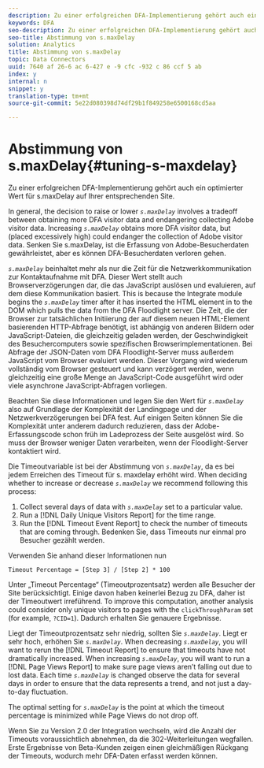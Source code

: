 ```yaml
---
description: Zu einer erfolgreichen DFA-Implementierung gehört auch ein optimierter Wert für s.maxDelay auf Ihrer entsprechenden Site.
keywords: DFA
seo-description: Zu einer erfolgreichen DFA-Implementierung gehört auch ein optimierter Wert für s.maxDelay auf Ihrer entsprechenden Site.
seo-title: Abstimmung von s.maxDelay
solution: Analytics
title: Abstimmung von s.maxDelay
topic: Data Connectors
uuid: 7640 af 26-6 ac 6-427 e -9 cfc -932 c 86 ccf 5 ab
index: y
internal: n
snippet: y
translation-type: tm+mt
source-git-commit: 5e22d080398d74df29b1f849258e6500168cd5aa

---
```



# Abstimmung von s.maxDelay{#tuning-s-maxdelay}

Zu einer erfolgreichen DFA-Implementierung gehört auch ein optimierter Wert für s.maxDelay auf Ihrer entsprechenden Site.

In general, the decision to raise or lower *`s.maxDelay`* involves a tradeoff between obtaining more DFA visitor data and endangering collecting Adobe visitor data. Increasing *`s.maxDelay`* obtains more DFA visitor data, but (placed excessively high) could endanger the collection of Adobe visitor data. Senken Sie s.maxDelay, ist die Erfassung von Adobe-Besucherdaten gewährleistet, aber es können DFA-Besucherdaten verloren gehen.

*`s.maxDelay`* beinhaltet mehr als nur die Zeit für die Netzwerkkommunikation zur Kontaktaufnahme mit DFA. Dieser Wert stellt auch Browserverzögerungen dar, die das JavaScript auslösen und evaluieren, auf dem diese Kommunikation basiert. This is because the Integrate module begins the *`s.maxDelay`* timer after it has inserted the HTML element in to the DOM which pulls the data from the DFA Floodlight server. Die Zeit, die der Browser zur tatsächlichen Initiierung der auf diesem neuen HTML-Element basierenden HTTP-Abfrage benötigt, ist abhängig von anderen Bildern oder JavaScript-Dateien, die gleichzeitig geladen werden, der Geschwindigkeit des Besuchercomputers sowie spezifischen Browserimplementationen. Bei Abfrage der JSON-Daten vom DFA Floodlight-Server muss außerdem JavaScript vom Browser evaluiert werden. Dieser Vorgang wird wiederum vollständig vom Browser gesteuert und kann verzögert werden, wenn gleichzeitig eine große Menge an JavaScript-Code ausgeführt wird oder viele asynchrone JavaScript-Abfragen vorliegen.

Beachten Sie diese Informationen und legen Sie den Wert für *`s.maxDelay`* also auf Grundlage der Komplexität der Landingpage und der Netzwerkverzögerungen bei DFA fest. Auf einigen Seiten können Sie die Komplexität unter anderem dadurch reduzieren, dass der Adobe-Erfassungscode schon früh im Ladeprozess der Seite ausgelöst wird. So muss der Browser weniger Daten verarbeiten, wenn der Floodlight-Server kontaktiert wird.

Die Timeoutvariable ist bei der Abstimmung von *`s.maxDelay`*, da es bei jedem Erreichen des Timeout für s. maxdelay erhöht wird. When deciding whether to increase or decrease *`s.maxDelay`* we recommend following this process:

1. Collect several days of data with *`s.maxDelay`* set to a particular value.
1. Run a [!DNL Daily Unique Visitors Report] for the time range.
1. Run the [!DNL Timeout Event Report] to check the number of timeouts that are coming through. Bedenken Sie, dass Timeouts nur einmal pro Besucher gezählt werden.

Verwenden Sie anhand dieser Informationen nun

```
Timeout Percentage = [Step 3] / [Step 2] * 100
```

Unter „Timeout Percentage“ (Timeoutprozentsatz) werden alle Besucher der Site berücksichtigt. Einige davon haben keinerlei Bezug zu DFA, daher ist der Timeoutwert irreführend. To improve this computation, another analysis could consider only unique visitors to pages with the `clickThroughParam` set (for example, `?CID=1`). Dadurch erhalten Sie genauere Ergebnisse.

Liegt der Timeoutprozentsatz sehr niedrig, sollten Sie *`s.maxDelay`*. Liegt er sehr hoch, erhöhen Sie *`s.maxDelay`*. When decreasing *`s.maxDelay`*, you will want to rerun the [!DNL Timeout Report] to ensure that timeouts have not dramatically increased. When increasing *`s.maxDelay`*, you will want to run a [!DNL Page Views Report] to make sure page views aren’t falling out due to lost data. Each time *`s.maxDelay`* is changed observe the data for several days in order to ensure that the data represents a trend, and not just a day-to-day fluctuation.

The optimal setting for *`s.maxDelay`* is the point at which the timeout percentage is minimized while Page Views do not drop off.

Wenn Sie zu Version 2.0 der Integration wechseln, wird die Anzahl der Timeouts voraussichtlich abnehmen, da die 302-Weiterleitungen wegfallen. Erste Ergebnisse von Beta-Kunden zeigen einen gleichmäßigen Rückgang der Timeouts, wodurch mehr DFA-Daten erfasst werden können.
